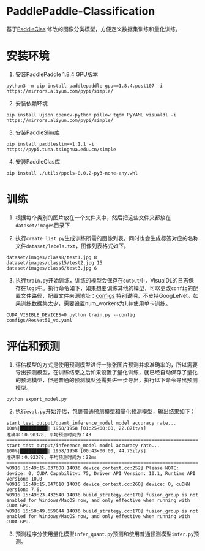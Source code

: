 # PaddlePaddle-Classification
基于[PaddleClas](https://github.com/PaddlePaddle/PaddleClas) 修改的图像分类模型，方便定义数据集训练和量化训练。

# 安装环境

1. 安装PaddlePaddle 1.8.4 GPU版本
```shell script
python3 -m pip install paddlepaddle-gpu==1.8.4.post107 -i https://mirrors.aliyun.com/pypi/simple/
```

2. 安装依赖环境
```shell script
pip install ujson opencv-python pillow tqdm PyYAML visualdl -i https://mirrors.aliyun.com/pypi/simple/
```

3. 安装PaddleSlim库
```shell script
pip install paddleslim==1.1.1 -i https://pypi.tuna.tsinghua.edu.cn/simple
```

4. 安装PaddleClas库
```shell script
pip install ./utils/ppcls-0.0.2-py3-none-any.whl
```

# 训练

1. 根据每个类别的图片放在一个文件夹中，然后把这些文件夹都放在`dataset/images`目录下

2. 执行`create_list.py`生成训练所需的图像列表，同时也会生成标签对应的名称文件`dataset/labels.txt`，图像列表格式如下。
```shell script
dataset/images/class8/test1.jpg 8
dataset/images/class15/test2.jpg 15
dataset/images/class6/test3.jpg 6
```

3. 执行`train.py`开始训练，训练的模型会保存在`output`中，VisualDL的日志保存在`logs`中。执行命令如下，如果想要训练其他的模型，可以更改`config`的配置文件路径，配置文件来源地址：[configs](https://github.com/PaddlePaddle/PaddleClas/tree/master/configs) 特别说明，不支持GoogLeNet。如果训练数据集太少，需要设置num_workers为1,并使用单卡训练。
```shell script
CUDA_VISIBLE_DEVICES=0 python train.py --config configs/ResNet50_vd.yaml
```

# 评估和预测

1. 评估模型的方式是使用预测模型进行一张张图片预测并求准确率的，所以需要导出预测模型，在训练结束之后如果设置了量化训练，就已经自动保存了量化的预测模型，但是普通的预测模型还需要进一步导出，执行以下命令导出预测模型。
```shell script
python export_model.py
```

2. 执行`eval.py`开始评估，包裹普通预测模型和量化预测模型，输出结果如下：
```
start test output/quant_inference_model model accuracy rate...
100%|██████████| 1958/1958 [01:25<00:00, 22.87it/s]
准确率：0.90378, 平均预测时间为：43
======================================================================
start test output/inference_model model accuracy rate...
100%|██████████| 1958/1958 [00:43<00:00, 44.75it/s]
准确率：0.92378, 平均预测时间为：22ms
======================================================================
W0916 15:49:15.037608 14036 device_context.cc:252] Please NOTE: device: 0, CUDA Capability: 75, Driver API Version: 10.1, Runtime API Version: 10.0
W0916 15:49:15.047610 14036 device_context.cc:260] device: 0, cuDNN Version: 7.6.
W0916 15:49:23.432540 14036 build_strategy.cc:170] fusion_group is not enabled for Windows/MacOS now, and only effective when running with CUDA GPU.
W0916 15:50:49.659044 14036 build_strategy.cc:170] fusion_group is not enabled for Windows/MacOS now, and only effective when running with CUDA GPU.
```

3. 预测程序分使用量化模型`infer_quant.py`预测和使用普通预测模型`infer.py`预测。